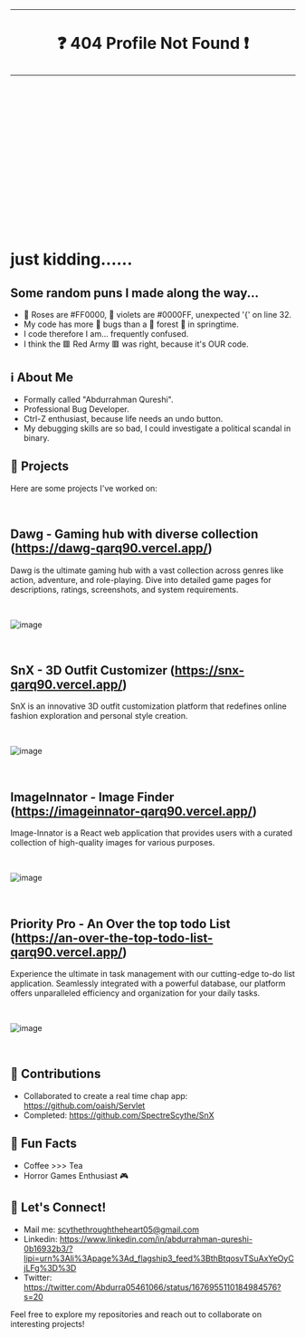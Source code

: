 <br />
<br />
<br />
<br />
<br />
<br />
<br />
<br />
<br />
<br />

__________________________________________________________________________

# <p align="center">❓ 404 Profile Not Found ❗</p>
__________________________________________________________________________


<br />
<br />
<br />
<br />
<br />
<br />
<br />
<br />
<br />
<br />
<br />
<br />
<br />
<br />
<br />

#                         just kidding......


## Some random puns I made along the way...
- 🌹 Roses are #FF0000, 🌺 violets are #0000FF, unexpected '{' on line 32.
- My code has more 🐞 bugs than a 🌳 forest 🌳 in springtime.
- I code therefore I am... frequently confused.
- I think the 🟥 Red Army 🟥 was right, because it's OUR code.

## ℹ️ About Me 
- Formally called "Abdurrahman Qureshi".
- Professional Bug Developer.
- Ctrl-Z enthusiast, because life needs an undo button.
- My debugging skills are so bad, I could investigate a political scandal in binary.

## 🚀 Projects 
Here are some projects I've worked on:

<br />

## Dawg - Gaming hub with diverse collection (https://dawg-qarq90.vercel.app/)

Dawg is the ultimate gaming hub with a vast collection across genres like action, adventure, and role-playing. Dive into detailed game pages for descriptions, ratings, screenshots, and system requirements.

<br/>

![image](https://github.com/qarq90/qarq90/assets/124421417/6f88c8b6-03d6-4190-ae8d-10d3eea23419)

<br/>

## SnX - 3D Outfit Customizer (https://snx-qarq90.vercel.app/)

SnX is an innovative 3D outfit customization platform that redefines online fashion exploration and personal style creation.

<br />

![image](https://github.com/qarq90/qarq90/assets/124421417/1e88a4f6-7a44-470d-b3fc-75ab1f6f317a)

<br />

## ImageInnator - Image Finder (https://imageinnator-qarq90.vercel.app/)

Image-Innator is a React web application that provides users with a curated collection of high-quality images for various purposes.

<br />

![image](https://github.com/qarq90/qarq90/assets/124421417/6002b906-d1e5-4c98-954e-650de270936c)

<br />

## Priority Pro - An Over the top todo List (https://an-over-the-top-todo-list-qarq90.vercel.app/)

Experience the ultimate in task management with our cutting-edge to-do list application. Seamlessly integrated with a powerful database, our platform offers unparalleled efficiency and organization for your daily tasks.

<br />

![image](https://github.com/qarq90/an_over_the_top_todo_list/assets/124421417/d2cee9e7-9efc-4fee-b573-e0acea1c5cca)

<br />

## 🌟 Contributions 
- Collaborated to create a real time chap app: https://github.com/oaish/Servlet
- Completed: https://github.com/SpectreScythe/SnX

## 🎉 Fun Facts 
- Coffee >>> Tea
- Horror Games Enthusiast 🎮

## 🔗 Let's Connect! 
- Mail me: scythethroughtheheart05@gmail.com
- Linkedin: https://www.linkedin.com/in/abdurrahman-qureshi-0b16932b3/?lipi=urn%3Ali%3Apage%3Ad_flagship3_feed%3BthBtqosvTSuAxYeOyCjLFg%3D%3D 
- Twitter: https://twitter.com/Abdurra05461066/status/1676955110184984576?s=20

Feel free to explore my repositories and reach out to collaborate on interesting projects!

